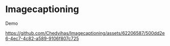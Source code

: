 # Imagecaptioning
Demo

https://github.com/Chedvihas/Imagecaptioning/assets/62206587/500dd2e6-4ec7-4c82-a589-9106f807c725

